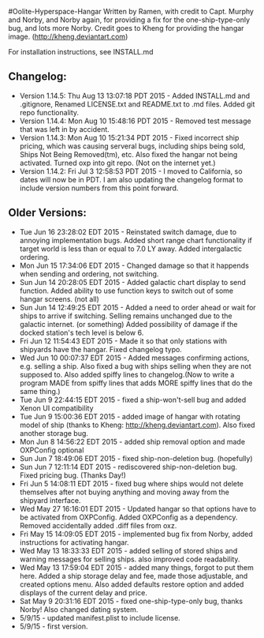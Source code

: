 #Oolite-Hyperspace-Hangar
Written by Ramen, with credit to Capt. Murphy and Norby, and Norby again, for
providing a fix for the one-ship-type-only bug, and lots more Norby.
Credit goes to Kheng for providing the hangar image.
(http://kheng.deviantart.com)

For installation instructions, see INSTALL.md

Changelog:
--------------------------------------------------------------------------------
- Version 1.14.5: Thu Aug 13 13:07:18 PDT 2015 - Added INSTALL.md and .gitignore, 
Renamed LICENSE.txt and README.txt to .md files. Added git repo functionality.
- Version 1.14.4: Mon Aug 10 15:48:16 PDT 2015 - Removed test message that was left in by
accident.
- Version 1.14.3: Mon Aug 10 15:21:34 PDT 2015 - Fixed incorrect ship pricing, which was causing
serveral bugs, including ships being sold, Ships Not Being Removed(tm), etc.
Also fixed the hangar not being activated. Turned oxp into git repo. (Not on the
internet yet.)
- Version 1.14.2: Fri Jul  3 12:58:53 PDT 2015 - I moved to California, so dates will now be in
PDT. I am also updating the changelog format to include version numbers from
this point forward.

Older Versions:
-------------------------------------------------------------------------------
- Tue Jun 16 23:28:02 EDT 2015 - Reinstated switch damage, due to annoying
implementation bugs. Added short range chart functionality if target world is
less than or equal to 7.0 LY away. Added intergalactic ordering.
- Mon Jun 15 17:34:06 EDT 2015 - Changed damage so that it happends when sending
and ordering, not switching.
- Sun Jun 14 20:28:05 EDT 2015 - Added galactic chart display to send function.
Added ability to use function keys to switch out of some hangar screens.
(not all)
- Sun Jun 14 12:49:25 EDT 2015 - Added a need to order ahead or wait for ships to
arrive if switching. Selling remains unchanged due to the galactic internet. (or
something) Added possibility of damage if the docked station's tech level is
below 6. 
- Fri Jun 12 11:54:43 EDT 2015 - Made it so that only stations with shipyards have
the hangar. Fixed changelog typo.
- Wed Jun 10 00:07:37 EDT 2015 - Added messages confirming actions, e.g. selling
a ship. Also fixed a bug with ships selling when they are not supposed to.
Also added spiffy lines to changelog.(Now to write a program MADE from spiffy
lines that adds MORE spiffy lines that do the same thing.)
- Tue Jun  9 22:44:15 EDT 2015 - fixed a ship-won't-sell bug and added Xenon UI
compatibility
- Tue Jun  9 15:00:36 EDT 2015 - added image of hangar with rotating model of ship
(thanks to Kheng: http://kheng.deviantart.com). Also fixed another storage bug.
- Mon Jun  8 14:56:22 EDT 2015 - added ship removal option and made OXPConfig
optional
- Sun Jun  7 18:49:06 EDT 2015 - fixed ship-non-deletion bug. (hopefully)
- Sun Jun  7 12:11:14 EDT 2015 - rediscovered ship-non-deletion bug. Fixed pricing
bug. (Thanks Day!)
- Fri Jun  5 14:08:11 EDT 2015 - fixed bug where ships would not delete themselves
after not buying anything and moving away from the shipyard interface.
- Wed May 27 16:16:01 EDT 2015 - Updated hangar so that options have to be
activated from OXPConfig. Added OXPConfig as a dependency. Removed accidentally
added .diff files from oxz.
- Fri May 15 14:09:05 EDT 2015 - implemented bug fix from Norby, added
instructions for activating hangar.
- Wed May 13 18:33:33 EDT 2015 - added selling of stored ships and warning
messages for selling ships. also improved code readability.
- Wed May 13 17:59:04 EDT 2015 - added many things, forgot to put them here.
Added a ship storage delay and fee, made those adjustable, and created options
menu. Also added defaults restore option and added displays of the current delay
and price. 
- Sat May  9 20:31:16 EDT 2015 - fixed one-ship-type-only bug, thanks Norby!
Also changed dating system.
- 5/9/15 - updated manifest.plist to include license.
- 5/9/15 - first version.
